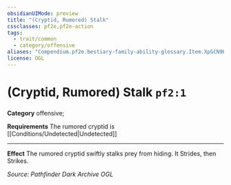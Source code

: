 ```yaml
---
obsidianUIMode: preview
title: "(Cryptid, Rumored) Stalk"
cssclasses: pf2e,pf2e-action
tags:
  - trait/common
  - category/offensive
aliases: "Compendium.pf2e.bestiary-family-ability-glossary.Item.XpGCN9KJN0CCIlzU"
license: OGL
---
```

# (Cryptid, Rumored) Stalk `pf2:1`

### 

**Category** offensive; 




**Requirements** The rumored cryptid is [[Conditions/Undetected|Undetected]]

* * *

**Effect** The rumored cryptid swiftly stalks prey from hiding. It Strides, then Strikes.

*Source: Pathfinder Dark Archive*
*OGL*